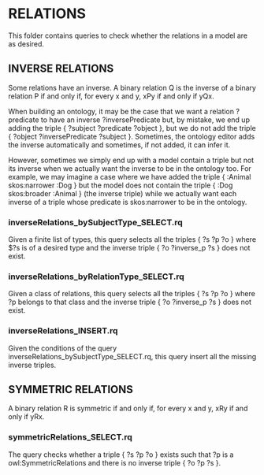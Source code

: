 # RELATIONS
This folder contains queries to check whether the relations in a model are as desired.

## INVERSE RELATIONS

Some relations have an inverse. A binary relation Q is the inverse of a binary relation P if and only if, for every x and y, xPy if and only if yQx.

When building an ontology, it may be the case that we want a relation ?predicate to have an inverse ?inversePredicate but, by mistake, we end up adding the triple { ?subject ?predicate ?object }, but we do not add the triple { ?object ?inversePredicate ?subject }. Sometimes, the ontology editor adds the inverse automatically and sometimes, if not added, it can infer it.

However, sometimes we simply end up with a model contain a triple but not its inverse when we actually want the inverse to be in the ontology too. For example, we may imagine a case where we have added the triple { :Animal skos:narrower :Dog } but the model does not contain the triple { :Dog skos:broader :Animal } (the inverse triple) while we actually want each inverse of a triple whose predicate is skos:narrower to be in the ontology.

### inverseRelations_bySubjectType_SELECT.rq
Given a finite list of types, this query selects all the triples { ?s ?p ?o } where $?s is of a desired type and the inverse triple { ?o ?inverse_p ?s } does not exist. 

### inverseRelations_byRelationType_SELECT.rq
Given a class of relations, this query selects all the triples { ?s ?p ?o } where ?p belongs to that class and the inverse triple { ?o ?inverse_p ?s } does not exist. 

### inverseRelations_INSERT.rq
Given the conditions of the query inverseRelations_bySubjectType_SELECT.rq, this query insert all the missing inverse triples. 

## SYMMETRIC RELATIONS
A binary relation R is symmetric if and only if, for every x and y, xRy if and only if yRx.

### symmetricRelations_SELECT.rq
The query checks whether a triple { ?s ?p ?o } exists such that ?p is a owl:SymmetricRelations and there is no inverse triple { ?o ?p ?s }.
